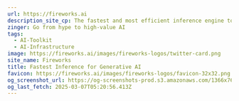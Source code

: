 ```yaml
---
url: https://fireworks.ai
description_site_cp: The fastest and most efficient inference engine to build production-ready, compound AI systems.
zinger: Go from hype to high-value AI
tags:
  - AI-Toolkit
  - AI-Infrastructure
image: https://fireworks.ai/images/fireworks-logos/twitter-card.png
site_name: Fireworks
title: Fastest Inference for Generative AI
favicon: https://fireworks.ai/images/fireworks-logos/favicon-32x32.png
og_screenshot_url: https://og-screenshots-prod.s3.amazonaws.com/1366x768/80/false/07f61fe6dbcefc724aca7701d58868cd80c2c926fa33a35bff393838c6c7d262.jpeg
og_last_fetch: 2025-03-07T05:20:56.413Z
---
```


